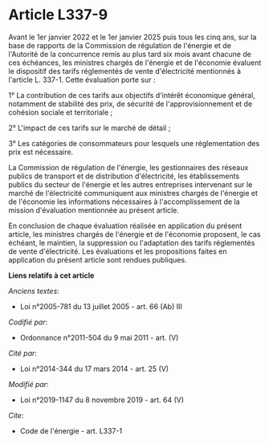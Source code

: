 # Article L337-9

Avant le 1er janvier 2022 et le 1er janvier 2025 puis tous les cinq ans, sur la base de rapports de la Commission de
régulation de l'énergie et de l'Autorité de la concurrence remis au plus tard six mois avant chacune de ces échéances, les
ministres chargés de l'énergie et de l'économie évaluent le dispositif des tarifs réglementés de vente d'électricité
mentionnés à l'article L. 337-1. Cette évaluation porte sur : 

1° La contribution de ces tarifs aux objectifs d'intérêt économique général, notamment de stabilité des prix, de sécurité de
l'approvisionnement et de cohésion sociale et territoriale ; 

2° L'impact de ces tarifs sur le marché de détail ; 

3° Les catégories de consommateurs pour lesquels une réglementation des prix est nécessaire. 

La Commission de régulation de l'énergie, les gestionnaires des réseaux publics de transport et de distribution
d'électricité, les établissements publics du secteur de l'énergie et les autres entreprises intervenant sur le marché de
l'électricité communiquent aux ministres chargés de l'énergie et de l'économie les informations nécessaires à
l'accomplissement de la mission d'évaluation mentionnée au présent article. 

En conclusion de chaque évaluation réalisée en application du présent article, les ministres chargés de l'énergie et de
l'économie proposent, le cas échéant, le maintien, la suppression ou l'adaptation des tarifs réglementés de vente
d'électricité. Les évaluations et les propositions faites en application du présent article sont rendues publiques.

**Liens relatifs à cet article**

_Anciens textes_:

  - Loi n°2005-781 du 13 juillet 2005 - art. 66 (Ab) III

_Codifié par_:

  - Ordonnance n°2011-504 du 9 mai 2011 - art. (V)

_Cité par_:

  - Loi n°2014-344 du 17 mars 2014 - art. 25 (V)

_Modifié par_:

  - Loi n°2019-1147 du 8 novembre 2019 - art. 64 (V)

_Cite_:

  - Code de l'énergie - art. L337-1
